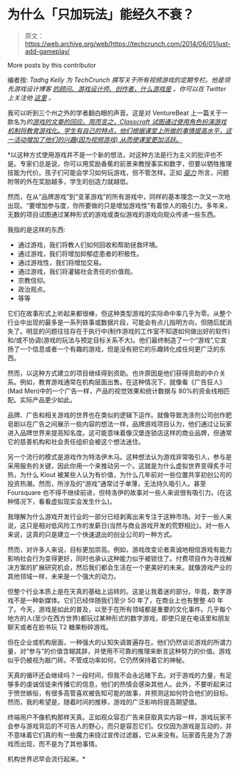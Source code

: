 # 为什么「只加玩法」能经久不衰？

> 原文：<https://web.archive.org/web/https://techcrunch.com/2014/06/01/just-add-gameplay/>

More posts by this contributor

编者按: *Tadhg Kelly 为 TechCrunch 撰写关于所有视频游戏的定期专栏。他是领先游戏设计博客* [*的顾问、游戏设计师、创作者，什么游戏是*](https://web.archive.org/web/20221209173913/http://www.whatgamesare.com/) *。你可以在 Twitter 上关注他* [*这里*](https://web.archive.org/web/20221209173913/https://twitter.com/tiedtiger) *。*

我可以听到三个州之外的学者翻白眼的声音。这是对 VentureBeat 上一篇关于一款名为*的[游戏的文章的回应。简而言之，Classcraft 试图通过使用角色扮演游戏机制将教育游戏化。学生有自己的特点，他们根据课堂上所做的事情提高水平，这一活动增加了他们的兴趣(因为视频游戏),从而使课堂更加活跃。](https://web.archive.org/web/20221209173913/http://venturebeat.com/2014/05/31/classcraft-role-playing-classroom/)*

 *以这种方式使用游戏并不是一个新的想法，对这种方法是行为主义的批评也不是。专家们总是说，你可以用奖励香蕉的前景来教授事实和数字，但要以牺牲推理技能为代价。孩子们可能会学习如何玩游戏，但不管怎样。正如 [*驱力*](https://web.archive.org/web/20221209173913/http://www.amazon.com/Drive-Surprising-Truth-About-Motivates/dp/1594484805/ref=sr_1_1?ie=UTF8&qid=1401642711&sr=8-1&keywords=drive) 所言，问题附带的外在奖励越多，学生的创造力就越低。

然而，在从“品牌游戏”到“变革游戏”的所有游戏中，同样的基本理念一次又一次地出现。“要增加参与度，你所要做的只是增加游戏性”有着惊人的吸引力。多年来，无数的项目试图通过某种形式的游戏或类似游戏的游戏向观众传递一些东西。

我指的是这样的东西:

*   通过游戏，我们将教人们如何回收和帮助拯救环境。
*   通过游戏，我们将增加抑郁症患者的积极性。
*   通过游戏性，我们将增加交易。
*   通过游戏，我们将灌输社会责任的价值观。
*   宗教信仰。
*   政治观点。
*   等等

它们在故事形式上听起来都很棒，但这种类型游戏的实际命中率几乎为零。从整个行业中出现的最多是一系列轶事或数据片段，可能会有点儿指明方向，但随后就消失了。明显的问题往往存在于执行中(制作游戏的工作室不知道如何做出好的软件)和/或不协调(游戏的玩法与预定目标关系不大)。他们最终制造了一个“游戏”,它宣扬了一个信息或者一个有趣的游戏，但是没有把它的乐趣转化成任何更广泛的东西。

然而，以这种方式建立的项目继续得到资助。也许原因是他们获得资助的中介关系。例如，教育游戏通常在机构层面出售。在这种情况下，就像看《广告狂人》(Mad Men)中的一个广告一样，产品的视觉效果和统计数据与 80%的资金线相匹配。实际产品更少如此。

品牌、广告和相关游戏的世界也在类似的逻辑下运作。就像导致洗涤剂公司创作肥皂剧以在广告之间展示一些内容的想法一样，品牌游戏项目认为，他们通过让玩家进入品牌世界来提高知名度。这可能意味着像汉堡连锁店这样的商业品牌，但通常它的慈善机构和社会责任组织会被这个想法迷住。

另一个流行的模式是游戏作为特洛伊木马。这种想法认为游戏非常吸引人，参与是采用服务的关键，因此你用一个来推动另一个。这就是为什么虚拟世界变得炙手可热，为什么 Klout 被某些人认为有价值，为什么几年前对一些位置共享初创公司的投资热潮。然而，所涉及的“游戏”通常过于单薄，无法持久吸引人。甚至 Foursquare 也不得不继续前进，但特洛伊的故事对一些人来说很有吸引力。(在这种情况下，看看虚拟现实会发生什么)。

我理解为什么游戏开发行业的一部分已经剥离出来专注于这种市场。对于一些人来说，这只是相对低风险工作的发薪日(当然与商业游戏开发的荒野相比)。对一些人来说，这真的只是建立一个快速退出的创业公司的一种方式。

然而，对许多人来说，目标更加崇高。例如，游戏改变论者真诚地相信游戏有能力影响社会行为变得更好，同时也承认这种能力似乎被锁住了。付费项目作为寻找解决方案的扩展研究机会，然后我们都会生活在一个更美好的未来。就像游戏产业的其他领域一样，未来是一个强大的动力。

但整个行业本质上是在天真的基础上运转的。这是让我着迷的部分。毕竟，数字游戏不是一种新媒体。它们已经伴随我们至少 50 年了，在商业上也有整整 40 年了。今天，游戏是如此的普及，以至于在所有领域都是重要的文化事件。几乎每个地方的人(至少在西方世界)都玩过某种形式的数字游戏，即使只是在电话里和朋友聊天或者在脸书玩 T2 糖果粉碎游戏。

但在企业或机构层面，一种强大的认知失调普遍存在。他们仍然谈论游戏的所谓力量，对“参与”的价值含糊其辞，并使用不可靠的推理来断言这种努力的价值。游戏似乎仍被视为敲门砖。不管成功率如何，它仍然保持着它的神秘。

天真的循环还会继续吗？一段时间，但我不会永远赌下去。对于游戏的力量，有足够多的虔诚信徒来传播它的信息，他们的热情会感染其他人。此外，不要听起来过于愤世嫉俗，有很多高管喜欢被告知可能的故事，并预测这如何符合他们的目标。然而，我的希望是，随着时间的推移，游戏的广泛影响将提高期望值。

终端用户不像机构那样天真。正如观众容忍广告来获取真实内容一样，游戏玩家不会参与游戏背后的不可告人的野心，而只是容忍它们。仅仅因为游戏是互动的，并不意味着它们真的有一些魔力来绕过宣传过滤器，它从来没有。玩家首先是为了游戏而出现，而不是为了其他事情。

机构世界迟早会流行起来。*